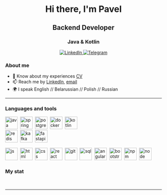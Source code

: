<div id="header" align="center">
    <h1>Hi there, I'm  Pavel </h1>
    <h2>Backend Developer</h3>
    <h3>Java & Kotlin</h3>
</div>

<div id="socials" align="center">
    <a href="https://www.linkedin.com/in/pavel-naibich/">
    <img src="https://img.shields.io/badge/LinkedIn-blue?style=for-the-badge&logo=linkedin&logoColor=white" alt="LinkedIn"/>
  </a>
  <a href="https://t.me/piwlik">
    <img src="https://img.shields.io/badge/Telegram-blue?style=for-the-badge&logo=telegram&logoColor=white" alt="Telegram"/>
  </a>
</div>

### About me
- 📄 Know about my experiences [CV](cv-link)
- 📫 Reach me by [LinkedIn]([linkedin-link](https://www.linkedin.com/in/pavel-naibich/)), [email](mailto:naibichpavel5323@yandex.by)
- 🌍 I speak English // Belarussian // Polish // Russian
---

### Languages and tools
<img src="https://cdn.jsdelivr.net/gh/devicons/devicon/icons/java/java-original-wordmark.svg" title="java" width="40" height="40"/>&nbsp; 
<img src="https://cdn.jsdelivr.net/gh/devicons/devicon/icons/spring/spring-original-wordmark.svg" title="spring" width="40" height="40"/>&nbsp; 
<img src="https://cdn.jsdelivr.net/gh/devicons/devicon/icons/postgresql/postgresql-original-wordmark.svg" title="postgres" width="40" height="40"/>&nbsp;
<img src="https://cdn.jsdelivr.net/gh/devicons/devicon/icons/docker/docker-original-wordmark.svg" title="docker" width="40" height="40"/>&nbsp;
<img src="https://cdn.jsdelivr.net/gh/devicons/devicon/icons/kotlin/kotlin-original-wordmark.svg" title="kotlin" width="40" height="40"/>&nbsp;   
<img src="https://cdn.jsdelivr.net/gh/devicons/devicon/icons/redis/redis-original-wordmark.svg" title="redis" width="40" height="40"/>&nbsp;
<img src="https://cdn.jsdelivr.net/gh/devicons/devicon/icons/apachekafka/apachekafka-original-wordmark.svg" title="kafka" width="40" height="40"/>&nbsp;
<img src="https://cdn.jsdelivr.net/gh/devicons/devicon/icons/fastapi/fastapi-plain-wordmark.svg" title="fastapi" width="40" height="40"/>&nbsp;

<img src="https://cdn.jsdelivr.net/gh/devicons/devicon/icons/javascript/javascript-original.svg" title="js" width="40" height="40"/>&nbsp;
<img src="https://cdn.jsdelivr.net/gh/devicons/devicon/icons/html5/html5-original.svg" title="html" width="40" height="40"/>&nbsp;
<img src="https://cdn.jsdelivr.net/gh/devicons/devicon/icons/css3/css3-original.svg" title="css" width="40" height="40"/>&nbsp;
<img src="https://cdn.jsdelivr.net/gh/devicons/devicon/icons/react/react-original.svg" title="react" width="40" height="40"/>&nbsp;
<img src="https://cdn.jsdelivr.net/gh/devicons/devicon/icons/git/git-plain.svg" title="git" width="40" height="40"/>&nbsp;
<img src="https://cdn.jsdelivr.net/gh/devicons/devicon/icons/postgresql/postgresql-original.svg" title="sql" width="40" height="40"/>&nbsp;
<img src="https://cdn.jsdelivr.net/gh/devicons/devicon/icons/angularjs/angularjs-original.svg" title="angular" width="40" height="40"/>&nbsp;
<img src="https://cdn.jsdelivr.net/gh/devicons/devicon/icons/bootstrap/bootstrap-plain.svg" title="bootstrap" width="40" height="40"/>&nbsp;
<img src="https://cdn.jsdelivr.net/gh/devicons/devicon/icons/npm/npm-original-wordmark.svg" title="npm" width="40" height="40"/>&nbsp;
<img src="https://cdn.jsdelivr.net/gh/devicons/devicon/icons/nodejs/nodejs-original.svg" title="node" width="40" height="40"/>&nbsp;


### My stat

<div id="stat" align="center">
    <img src="https://github-profile-summary-cards.vercel.app/api/cards/profile-details?username=Snarap1&theme=github_dark" alt=""/>
    <img src="https://github-profile-summary-cards.vercel.app/api/cards/most-commit-language?username=Snarap1&theme=github_dark" alt=""/>
     <img src="https://github-profile-summary-cards.vercel.app/api/cards/stats?username=Snarap1&theme=github_dark" alt=""/>
</div>

---
